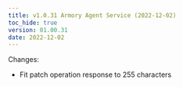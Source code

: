 ```yaml
---
title: v1.0.31 Armory Agent Service (2022-12-02)
toc_hide: true
version: 01.00.31
date: 2022-12-02
---
```


Changes:

- Fit patch operation response to 255 characters
